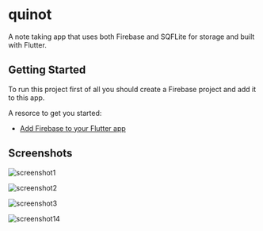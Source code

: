 # quinot

A note taking app that uses both Firebase and SQFLite for storage and built with Flutter.

## Getting Started

To run this project first of all you should create a Firebase project and add it to this app.

A resorce to get you started:

- [Add Firebase to your Flutter app](https://firebase.google.com/docs/flutter/setup)

## Screenshots

![screenshot1](https://user-images.githubusercontent.com/31375123/88677413-eb367100-d0f5-11ea-9a6a-5c61f4a267b8.png)



![screenshot2](https://user-images.githubusercontent.com/31375123/88677416-ec679e00-d0f5-11ea-88e8-ae193c18faa8.png)



![screenshot3](https://user-images.githubusercontent.com/31375123/88677417-ec679e00-d0f5-11ea-83c9-45ecff3d0160.png)



![screenshot14](https://user-images.githubusercontent.com/31375123/88677419-ed003480-d0f5-11ea-8504-b2ec43999b67.png)
